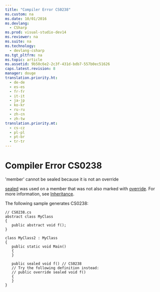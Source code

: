 ```yaml
---
title: "Compiler Error CS0238"
ms.custom: na
ms.date: 10/01/2016
ms.devlang: 
  - CSharp
ms.prod: visual-studio-dev14
ms.reviewer: na
ms.suite: na
ms.technology: 
  - devlang-csharp
ms.tgt_pltfrm: na
ms.topic: article
ms.assetid: 9b50c6e2-2c3f-431d-bdb7-557b0ec51626
caps.latest.revision: 8
manager: douge
translation.priority.ht: 
  - de-de
  - es-es
  - fr-fr
  - it-it
  - ja-jp
  - ko-kr
  - ru-ru
  - zh-cn
  - zh-tw
translation.priority.mt: 
  - cs-cz
  - pl-pl
  - pt-br
  - tr-tr
---
```

# Compiler Error CS0238
'member' cannot be sealed because it is not an override  
  
 [sealed](../Topic/sealed%20\(C%23%20Reference\).md) was used on a member that was not also marked with [override](../Topic/override%20\(C%23%20Reference\).md). For more information, see [Inheritance](../Topic/Inheritance%20\(C%23%20Programming%20Guide\).md).  
  
 The following sample generates CS0238:  
  
```  
// CS0238.cs  
abstract class MyClass  
{  
   public abstract void f();  
}  
  
class MyClass2 : MyClass  
{  
   public static void Main()  
   {  
   }  
  
   public sealed void f() // CS0238  
   // Try the following definition instead:  
   // public override sealed void f()  
   {  
   }  
}  
```